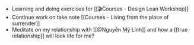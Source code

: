 - Learning and doing exercises for [[🎬Courses - Design Lean Workshop]]
- Continue work on take note [[Courses - Living from the place of surrender]]
- Meditate on my relationship with [[@Nguyễn Mỹ Linh]] and how a [[true relationship]] will look life for me?
